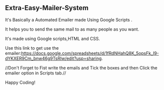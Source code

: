 ## Extra-Easy-Mailer-System ##

It's Basically a Automated Emailer made Using Google Scripts .                                                                 

It helps you to send the same mail to as many people as you want.                                                         

It's made using Google scripts,HTML and CSS.

Use this link to get use the emailer:https://docs.google.com/spreadsheets/d/1fRdNHahQ8K_5opsFk_I9-dYKXER9Cm_bnw46g9TsRIw/edit?usp=sharing.

//Don't Forget to Fist write the emails and Tick the boxes and then Click the emailer option in Scripts tab.//

Happy Coding!
